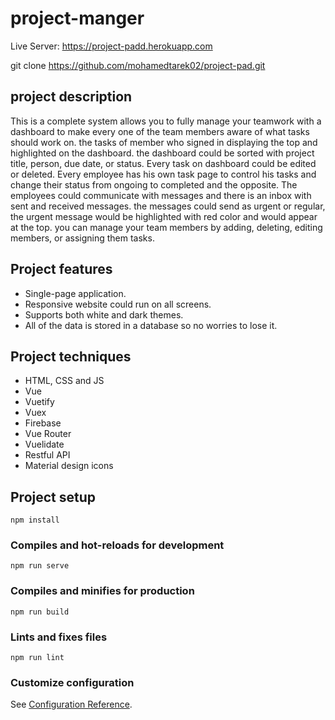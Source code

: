# project-manger

Live Server: https://project-padd.herokuapp.com

git clone https://github.com/mohamedtarek02/project-pad.git

## project description

This is a complete system allows you to fully manage your teamwork with a dashboard to make every one of the team members aware of what tasks should work on. the tasks of member who signed in displaying the top and highlighted on the dashboard. the dashboard could be sorted with project title, person, due date, or status. Every task on dashboard could be edited or deleted. Every employee has his own task page to control his tasks and change their status from ongoing to completed and the opposite. The employees could communicate with messages and there is an inbox with sent and received messages. the messages could send as urgent or regular, the urgent message would be highlighted with red color and would appear at the top. you can manage your team members by adding, deleting, editing members, or assigning them tasks.

## Project features

- Single-page application.
- Responsive website could run on all screens.
- Supports both white and dark themes.
- All of the data is stored in a database so no worries to lose it.

## Project techniques

- HTML, CSS and JS
- Vue
- Vuetify
- Vuex
- Firebase
- Vue Router
- Vuelidate
- Restful API
- Material design icons

## Project setup

```
npm install
```

### Compiles and hot-reloads for development

```
npm run serve
```

### Compiles and minifies for production

```
npm run build
```

### Lints and fixes files

```
npm run lint
```

### Customize configuration

See [Configuration Reference](https://cli.vuejs.org/config/).
